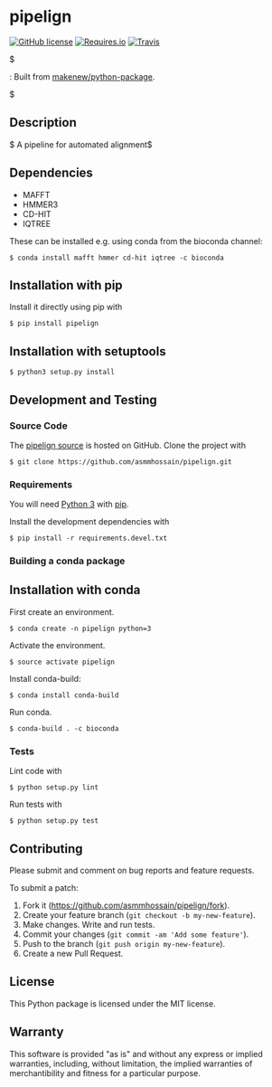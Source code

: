 pipelign
========

[![GitHub license](https://img.shields.io/github/license/asmmhossain/pipelign.svg)](./LICENSE)
[![Requires.io](https://img.shields.io/requires/github/asmmhossain/pipelign.svg)](https://requires.io/github/asmmhossain/pipelign/requirements/)
[![Travis](https://img.shields.io/travis/asmmhossain/pipelign.svg)](https://travis-ci.org/asmmhossain/pipelign)

\$

:   Built from
    [makenew/python-package](https://github.com/makenew/python-package).

\$

Description
-----------

\$ A pipeline for automated alignment\$

Dependencies
------------

- MAFFT
- HMMER3
- CD-HIT
- IQTREE

These can be installed e.g. using conda from the bioconda channel:

    $ conda install mafft hmmer cd-hit iqtree -c bioconda

Installation with pip
---------------------

Install it directly using pip with

    $ pip install pipelign

Installation with setuptools
----------------------------

    $ python3 setup.py install

Development and Testing
-----------------------

### Source Code

The [pipelign source](https://github.com/asmmhossain/pipelign) is hosted
on GitHub. Clone the project with

    $ git clone https://github.com/asmmhossain/pipelign.git

### Requirements

You will need [Python 3](https://www.python.org/) with
[pip](https://pip.pypa.io/).

Install the development dependencies with

    $ pip install -r requirements.devel.txt

### Building a conda package

Installation with conda
-----------------------

First create an environment.

    $ conda create -n pipelign python=3

Activate the environment.

    $ source activate pipelign

Install conda-build:

    $ conda install conda-build

Run conda.

    $ conda-build . -c bioconda

### Tests

Lint code with

    $ python setup.py lint

Run tests with

    $ python setup.py test

Contributing
------------

Please submit and comment on bug reports and feature requests.

To submit a patch:

1.  Fork it (<https://github.com/asmmhossain/pipelign/fork>).
2.  Create your feature branch (`git checkout -b my-new-feature`).
3.  Make changes. Write and run tests.
4.  Commit your changes (`git commit -am 'Add some feature'`).
5.  Push to the branch (`git push origin my-new-feature`).
6.  Create a new Pull Request.

License
-------

This Python package is licensed under the MIT license.

Warranty
--------

This software is provided \"as is\" and without any express or implied
warranties, including, without limitation, the implied warranties of
merchantibility and fitness for a particular purpose.
